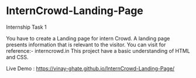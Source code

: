 # InternCrowd-Landing-Page
Internship Task 1

You have to create a Landing page for intern Crowd.
A landing page presents information that is relevant to the visitor. You can visit for reference:- interncrowd.in
This project have a basic understanding of HTML and CSS.

Live Demo : https://vinay-ghate.github.io/InternCrowd-Landing-Page/
